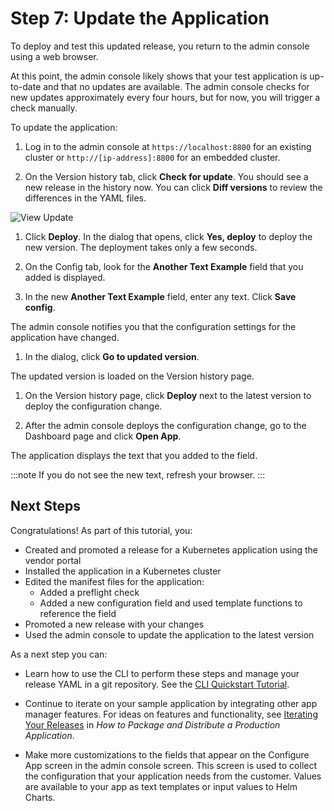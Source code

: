 # Step 7: Update the Application

To deploy and test this updated release, you return to the admin console using a web browser.

At this point, the admin console likely shows that your test application is up-to-date and that no updates are available. The admin console checks for new updates approximately every four hours, but for now, you will trigger a check manually.

To update the application:

1. Log in to the admin console at `https://localhost:8800` for an existing cluster or `http://[ip-address]:8800` for an embedded cluster.

1. On the Version history tab, click **Check for update**. You should see a new release in the history now. You can click **Diff versions** to review the differences in the YAML files.

  ![View Update](/images/guides/kots/view-update.png)

1. Click **Deploy**. In the dialog that opens, click **Yes, deploy** to deploy the new version. The deployment takes only a few seconds.

1. On the Config tab, look for the **Another Text Example** field that you added is displayed.

1. In the new **Another Text Example** field, enter any text. Click **Save config**.

  The admin console notifies you that the configuration settings for the application have changed.

1. In the dialog, click **Go to updated version**.

  The updated version is loaded on the Version history page.

1. On the Version history page, click **Deploy** next to the latest version to deploy the configuration change.

1. After the admin console deploys the configuration change, go to the Dashboard page and click **Open App**.

  The application displays the text that you added to the field.

  :::note
  If you do not see the new text, refresh your browser.
  :::

## Next Steps

Congratulations! As part of this tutorial, you:

- Created and promoted a release for a Kubernetes application using the vendor portal
- Installed the application in a Kubernetes cluster
- Edited the manifest files for the application:
    - Added a preflight check
    - Added a new configuration field and used template functions to reference the field
- Promoted a new release with your changes
- Used the admin console to update the application to the latest version

As a next step you can:

- Learn how to use the CLI to perform these steps and manage your release YAML in a git repository. See the [CLI Quickstart Tutorial](tutorial-installing-with-cli).

- Continue to iterate on your sample application by integrating other app manager features. For ideas on features and functionality, see [Iterating Your Releases](distributing-workflow#iterating-your-releases)  in _How to Package and Distribute a Production Application_.

- Make more customizations to the fields that appear on the Configure App screen in the admin console screen. This screen is used to collect the configuration that your application needs from the customer. Values are available to your app as text templates or input values to Helm Charts.
